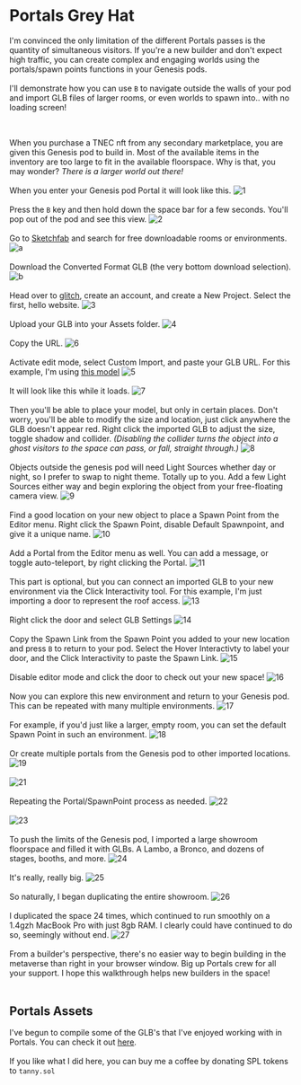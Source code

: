 # Portals Grey Hat

I'm convinced the only limitation of the different Portals passes is the quantity of simultaneous visitors. If you're a new builder and don't expect high traffic, you can create complex and engaging worlds using the portals/spawn points functions in your Genesis pods.<br><br>
I'll demonstrate how you can use `B` to navigate outside the walls of your pod and import GLB files of larger rooms, or even worlds to spawn into.. with no loading screen!<br><br>
##
When you purchase a TNEC nft from any secondary marketplace, you are given this Genesis pod to build in. Most of the available items in the inventory are too large to fit in the available floorspace. Why is that, you may wonder? <i>There is a larger world out there!</i><br><br>
When you enter your Genesis pod Portal it will look like this.
![1](assets/1.png)<br><br>
Press the `B` key and then hold down the space bar for a few seconds. You'll pop out of the pod and see this view.
![2](assets/2.png)<br><br>
Go to [Sketchfab](https://sketchfab.com/) and search for free downloadable rooms or environments.
![a](assets/a.png)<br><br>
Download the Converted Format GLB (the very bottom download selection).
![b](assets/b.png)<br><br>
Head over to [glitch](https://glitch.com/), create an account, and create a New Project. Select the first, hello website.
![3](assets/3.png)<br><br>
Upload your GLB into your Assets folder.
![4](assets/4.png)<br><br>
Copy the URL.
![6](assets/6.png)<br><br>
Activate edit mode, select Custom Import, and paste your GLB URL. For this example, I'm using [this model](https://sketchfab.com/3d-models/rooftop-garden-with-loft-47f4fa5c8c7a4f5a8c49490179b2e52f)
![5](assets/5.png)<br><br>
It will look like this while it loads.
![7](assets/7.png)<br><br>
Then you'll be able to place your model, but only in certain places. Don't worry, you'll be able to modify the size and location, just click anywhere the GLB doesn't appear red. Right click the imported GLB to adjust the size, toggle shadow and collider. <i>(Disabling the collider turns the object into a ghost visitors to the space can pass, or fall, straight through.)</i>
![8](assets/8.png)<br><br>
Objects outside the genesis pod will need Light Sources whether day or night, so I prefer to swap to night theme. Totally up to you. Add a few Light Sources either way and begin exploring the object from your free-floating camera view.
![9](assets/9.png)<br><br>
Find a good location on your new object to place a Spawn Point from the Editor menu. Right click the Spawn Point, disable Default Spawnpoint, and give it a unique name. 
![10](assets/10.png)<br><br>
Add a Portal from the Editor menu as well. You can add a message, or toggle auto-teleport, by right clicking the Portal.
![11](assets/11.png)<br><br>
This part is optional, but you can connect an imported GLB to your new environment via the Click Interactivity tool. For this example, I'm just importing a door to represent the roof access.
![13](assets/13.png)<br><br>
Right click the door and select GLB Settings
![14](assets/14.png)<br><br>
Copy the Spawn Link from the Spawn Point you added to your new location and press `B` to return to your pod. Select the Hover Interactivty to label your door, and the Click Interactivity to paste the Spawn Link.
![15](assets/15.png)<br><br>
Disable editor mode and click the door to check out your new space!
![16](assets/16.png)<br><br>
Now you can explore this new environment and return to your Genesis pod. This can be repeated with many multiple environments.
![17](assets/17.png)<br><br>
For example, if you'd just like a larger, empty room, you can set the default Spawn Point in such an environment.
![18](assets/18.png)<br><br>
Or create multiple portals from the Genesis pod to other imported locations.
![19](assets/19.png)<br><br>
![21](assets/21.png)<br><br>
Repeating the Portal/SpawnPoint process as needed.
![22](assets/22.png)<br><br>
![23](assets/23.png)<br><br>
To push the limits of the Genesis pod, I imported a large showroom floorspace and filled it with GLBs. A Lambo, a Bronco, and dozens of stages, booths, and more.
![24](assets/24.png)<br><br>
It's really, really big.
![25](assets/25.png)<br><br>
So naturally, I began duplicating the entire showroom.
![26](assets/26.png)<br><br>
I duplicated the space 24 times, which continued to run smoothly on a 1.4gzh MacBook Pro with just 8gb RAM. I clearly could have continued to do so, seemingly without end.
![27](assets/27.png)<br><br>
From a builder's perspective, there's no easier way to begin building in the metaverse than right in your browser window. Big up Portals crew for all your support. I hope this walkthrough helps new builders in the space! 
<br><br>
## Portals Assets
I've begun to compile some of the GLB's that I've enjoyed working with in Portals. You can check it out [here](https://sketchfab.com/denverhnt/collections/portals-assets-4a4599d245f64d6bb0ea6ccdce0400bd).
<br><br>
If you like what I did here, you can buy me a coffee by donating SPL tokens to `tanny.sol` 
